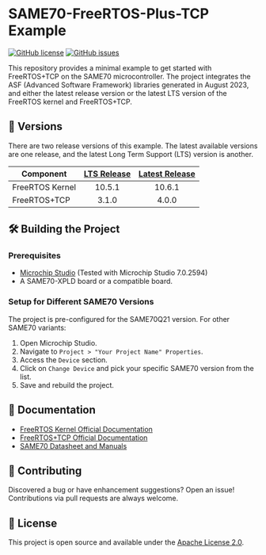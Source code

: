 # SAME70-FreeRTOS-Plus-TCP Example

[![GitHub license](https://img.shields.io/badge/License-Apache%202.0-blue.svg)](https://github.com/Peter-Herrmann/SAME70-FreeRTOS-Plus-TCP/blob/main/LICENSE)
[![GitHub issues](https://img.shields.io/github/issues/Peter-Herrmann/SAME70-FreeRTOS-Plus-TCP)](https://github.com/Peter-Herrmann/SAME70-FreeRTOS-Plus-TCP/issues)

This repository provides a minimal example to get started with FreeRTOS+TCP on the SAME70 microcontroller. The project integrates the ASF (Advanced Software Framework) libraries generated in August 2023, and either the latest release version or the latest LTS version of the FreeRTOS kernel and FreeRTOS+TCP.

## 📔 Versions

There are two release versions of this example. The latest available versions are one release, and the latest Long Term Support (LTS) version is another.

| Component       | [LTS Release](https://github.com/Peter-Herrmann/SAME70-FreeRTOS-Plus-TCP/tree/release/lts) | [Latest Release](https://github.com/Peter-Herrmann/SAME70-FreeRTOS-Plus-TCP/tree/release/latest) |
|-----------------|:-----------:|:--------------:|
| FreeRTOS Kernel | 10.5.1      | 10.6.1         |
| FreeRTOS+TCP    | 3.1.0       | 4.0.0          |

## 🛠 Building the Project

### Prerequisites

- [Microchip Studio](https://www.microchip.com/mplab/microchip-studio) (Tested with Microchip Studio 7.0.2594)
- A SAME70-XPLD board or a compatible board.

### Setup for Different SAME70 Versions

The project is pre-configured for the SAME70Q21 version. For other SAME70 variants:

1. Open Microchip Studio.
2. Navigate to `Project > "Your Project Name" Properties`.
3. Access the `Device` section.
4. Click on `Change Device` and pick your specific SAME70 version from the list.
5. Save and rebuild the project.

## 📖 Documentation
- [FreeRTOS Kernel Official Documentation](https://www.freertos.org/RTOS.html)
- [FreeRTOS+TCP Official Documentation](https://www.freertos.org/FreeRTOS-Plus/FreeRTOS_Plus_TCP/index.html)
- [SAME70 Datasheet and Manuals](https://www.microchip.com/wwwproducts/en/ATSAME70)

## 🤝 Contributing

Discovered a bug or have enhancement suggestions? Open an issue! Contributions via pull requests are always welcome.

## 📜 License

This project is open source and available under the [Apache License 2.0](LICENSE).

